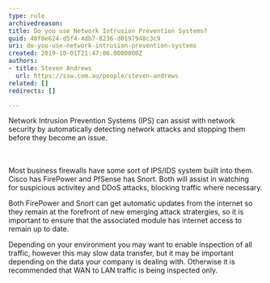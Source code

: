 ```yaml
---
type: rule
archivedreason: 
title: Do you use Network Intrusion Prevention Systems?
guid: 40f8e624-d5f4-4db7-8236-d0197948c3c9
uri: do-you-use-network-intrusion-prevention-systems
created: 2019-10-01T21:47:06.0000000Z
authors:
- title: Steven Andrews
  url: https://ssw.com.au/people/steven-andrews
related: []
redirects: []

---
```



Network Intrusion Prevention Systems (IPS) can assist with network security by automatically detecting network attacks and stopping them before they become an issue.<br>
<br><excerpt class='endintro'></excerpt><br>
<p>​​Most business firewalls have some sort of IPS/IDS system built into them. Cisco has FirePower and&#160;PfSense has Snort​. Both will assist in watching for&#160;suspicious activitey and DDoS attacks, blocking traffic where necessary.</p><p>Both FirePower and Snort ​can get automatic updates from the internet so they remain at the forefront of new emerging attack stratergies, so it is important to ensure that the associated module has internet access to remain&#160;up to date​​.<br></p><p>​Depending on your environment you may want to enable inspection of all traffic, however this may slow data transfer, but it may be important depending on the data your company is dealing with. Otherwise it is recommended that WAN to LAN traffic is being inspected only.<br><br></p><p><br></p>


